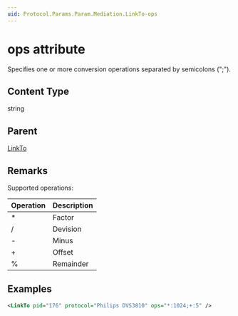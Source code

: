 ```yaml
---
uid: Protocol.Params.Param.Mediation.LinkTo-ops
---
```


# ops attribute

Specifies one or more conversion operations separated by semicolons (";").

## Content Type

string

## Parent

[LinkTo](xref:Protocol.Params.Param.Mediation.LinkTo)

## Remarks

Supported operations:

| Operation | Description |
|-----------|-------------|
| *         | Factor      |
| /         | Devision    |
| -         | Minus       |
| +         | Offset      |
| %         | Remainder   |

## Examples

```xml
<LinkTo pid="176" protocol="Philips DVS3810" ops="*:1024;+:5" />
```
